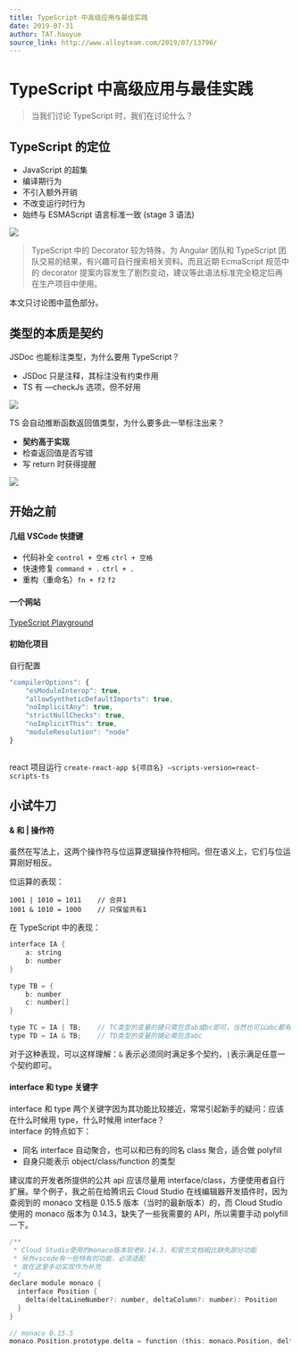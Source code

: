 ```yaml
---
title: TypeScript 中高级应用与最佳实践
date: 2019-07-31
author: TAT.haoyue
source_link: http://www.alloyteam.com/2019/07/13796/
---
```


<!-- {% raw %} - for jekyll -->

# TypeScript 中高级应用与最佳实践

> 当我们讨论 TypeScript 时，我们在讨论什么？

## TypeScript 的定位

-   JavaScript 的超集
-   编译期行为
-   不引入额外开销
-   不改变运行时行为
-   始终与 ESMAScript 语言标准一致 (stage 3 语法)

![](http://www.alloyteam.com/wp-content/uploads/2019/07/屏幕快照-2019-07-29-下午3.45.43-300x238.png)

> TypeScript 中的 Decorator 较为特殊，为 Angular 团队和 TypeScript 团队交易的结果，有兴趣可自行搜索相关资料。而且近期 EcmaScript 规范中的 decorator 提案内容发生了剧烈变动，建议等此语法标准完全稳定后再在生产项目中使用。

本文只讨论图中蓝色部分。

## 类型的本质是契约

JSDoc 也能标注类型，为什么要用 TypeScript？

-   JSDoc 只是注释，其标注没有约束作用
-   TS 有 —checkJs 选项，但不好用

![](http://www.alloyteam.com/wp-content/uploads/2019/07/pasted-image-300x167.png)

TS 会自动推断函数返回值类型，为什么要多此一举标注出来？

-   **契约高于实现**
-   检查返回值是否写错
-   写 return 时获得提醒

![](http://www.alloyteam.com/wp-content/uploads/2019/07/pasted-image2-300x153.png)

## 开始之前

#### 几组 VSCode 快捷键

-   代码补全 `control + 空格` `ctrl + 空格`
-   快速修复 `command + .` `ctrl + .`
-   重构（重命名）`fn + f2` `f2`

#### 一个网站

[TypeScript Playground](http://www.typescriptlang.org/play/index.html "TypeScript Playground")

#### 初始化项目

自行配置

```javascript
"compilerOptions": {
    "esModuleInterop": true,
    "allowSyntheticDefaultImports": true,
    "noImplicitAny": true,
    "strictNullChecks": true,
    "noImplicitThis": true,
    "moduleResolution": "node"
}
 
```

react 项目运行 `create-react-app ${项目名} —scripts-version=react-scripts-ts`

## 小试牛刀

#### & 和 | 操作符

虽然在写法上，这两个操作符与位运算逻辑操作符相同。但在语义上，它们与位运算刚好相反。

位运算的表现：

    1001 | 1010 = 1011    // 合并1
    1001 & 1010 = 1000    // 只保留共有1

在 TypeScript 中的表现：

```c
interface IA {
    a: string
    b: number
}
 
type TB = {
    b: number
    c: number[]
}
 
type TC = IA | TB;    // TC类型的变量的键只需包含ab或bc即可，当然也可以abc都有
type TD = IA & TB;    // TD类型的变量的键必需包含abc
```

对于这种表现，可以这样理解：`&` 表示必须同时满足多个契约，`|`表示满足任意一个契约即可。

#### interface 和 type 关键字

interface 和 type 两个关键字因为其功能比较接近，常常引起新手的疑问：应该在什么时候用 type，什么时候用 interface？  
interface 的特点如下：

-   同名 interface 自动聚合，也可以和已有的同名 class 聚合，适合做 polyfill
-   自身只能表示 object/class/function 的类型

建议库的开发者所提供的公共 api 应该尽量用 interface/class，方便使用者自行扩展。举个例子，我之前在给腾讯云 Cloud Studio 在线编辑器开发插件时，因为查阅到的 monaco 文档是 0.15.5 版本（当时的最新版本）的，而 Cloud Studio 使用的 monaco 版本为 0.14.3，缺失了一些我需要的 API，所以需要手动 polyfill 一下。

```go
/**
 * Cloud Studio使用的monaco版本较老0.14.3，和官方文档相比缺失部分功能
 * 另外vscode有一些特有的功能，必须适配
 * 故在这里手动实现作为补充
 */
declare module monaco {
  interface Position {
    delta(deltaLineNumber?: number, deltaColumn?: number): Position
  }
}
 
// monaco 0.15.5
monaco.Position.prototype.delta = function (this: monaco.Position, deltaLineNumber 
```


<!-- {% endraw %} - for jekyll -->